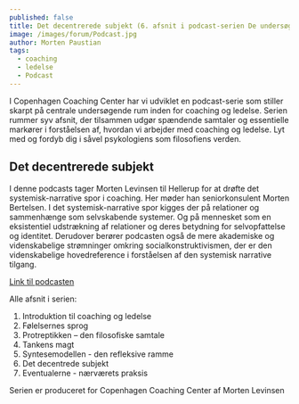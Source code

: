 ```yaml
---
published: false
title: Det decentrerede subjekt (6. afsnit i podcast-serien De undersøgende rum)
image: /images/forum/Podcast.jpg
author: Morten Paustian
tags:
  - coaching
  - ledelse
  - Podcast
---
```

I Copenhagen Coaching Center har vi udviklet en podcast-serie som stiller skarpt på centrale undersøgende rum inden for coaching og ledelse. Serien rummer syv afsnit, der tilsammen udgør spændende samtaler og essentielle markører i forståelsen af, hvordan vi arbejder med coaching og ledelse. Lyt med og fordyb dig i såvel psykologiens som filosofiens verden.

## Det decentrerede subjekt
I denne podcasts tager Morten Levinsen til Hellerup for at drøfte det systemisk-narrative spor i coaching. Her møder han seniorkonsulent Morten Bertelsen. I det systemisk-narrative spor kigges der på relationer og sammenhænge som selvskabende systemer. Og på mennesket som en eksistentiel udstrækning af relationer og deres betydning for selvopfattelse og identitet. Derudover berører podcasten også de mere akademiske og videnskabelige strømninger omkring socialkonstruktivismen, der er den videnskabelige hovedreference i forståelsen af den systemisk narrative tilgang.

[Link til podcasten](https://soundcloud.com/user-167047692/det-decentrerede-subjekt-den-systemisk-narrative-tilgang-til-coaching)

Alle afsnit i serien:

1.	Introduktion til coaching og ledelse
2.	Følelsernes sprog
3.	Protreptikken – den filosofiske samtale 
4.	Tankens magt
5.	Syntesemodellen - den refleksive ramme
6.	Det decentrede subjekt 
7.	Eventualerne - nærværets praksis

Serien er produceret for Copenhagen Coaching Center af Morten Levinsen
